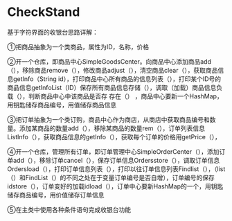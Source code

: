 # CheckStand
基于字符界面的收银台思路详解：

①把商品抽象为一个类商品，属性为ID，名称，价格

②开一个仓库，即商品中心SimpleGoodsCenter。向商品中心添加商品add（），移除商品remove（），修改商品adjust（），清空商品clear（），获取商品信息getInfo（String id），打印商品中心所有商品的信息列表（），打印某个ID号的商品信息getInfoList（ID）保存所有商品信息存储（），调取（加载）商品信息负载（），判断商品中心中该商品是否存
存在（） ，商品中心要新一个HashMap，用钥匙储存商品编号，用值储存商品信息

③把订单抽象为一个类订购，商品中心作为商店，从商店中获取商品编号和数量。添加某商品的数量add（），移除某商品的数量rem（），订单列表信息ListInfo（），获取商品信息的getInfo（），获取每个订单的价格用getPrice（），

④开一个仓库，管理所有订单，即订单管理中心SimpleOrderCenter（），添加订单add（），移除订单cancel（），保存订单信息Ordersstore（），调取订单信息Ordersload（），打印订单信息列表（），打印以往订单信息列表Findlist（），（list（）和FindList（）的不同之处在于变量订单编号是否自增），订单编号的保存idstore（），订单变好的加载idload（），订单中心要新HashMap的一个，用钥匙储存商品编号，用价值储存订单信息

⑤在主类中使用各种条件语句完成收银台功能
